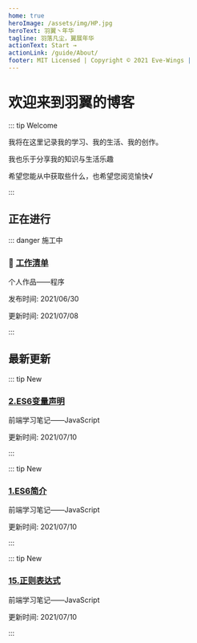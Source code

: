 ```yaml
---
home: true
heroImage: /assets/img/HP.jpg
heroText: 羽翼丶年华
tagline: 羽落凡尘，翼展年华
actionText: Start →
actionLink: /guide/About/
footer: MIT Licensed | Copyright © 2021 Eve-Wings |
---
```


# 欢迎来到羽翼的博客

::: tip Welcome

我将在这里记录我的学习、我的生活、我的创作。

我也乐于分享我的知识与生活乐趣

希望您能从中获取些什么，也希望您阅览愉快√

:::

## 正在进行

::: danger 施工中

### :construction: [工作清单](guide/personal-works/程序/工作清单/)

个人作品——程序

发布时间: 2021/06/30

更新时间: 2021/07/08

:::

## 最新更新

::: tip New

### [2.ES6变量声明](guide/fornt-end-learn/base/JavaScript/2.ES6变量声明)

前端学习笔记——JavaScript

更新时间: 2021/07/10

:::

::: tip New

### [1.ES6简介](guide/fornt-end-learn/base/JavaScript/1.ES6简介)

前端学习笔记——JavaScript

更新时间: 2021/07/10

:::

::: tip New

### [15.正则表达式](guide/fornt-end-learn/base/JavaScript/15.正则表达式)

前端学习笔记——JavaScript

更新时间: 2021/07/10

:::


























